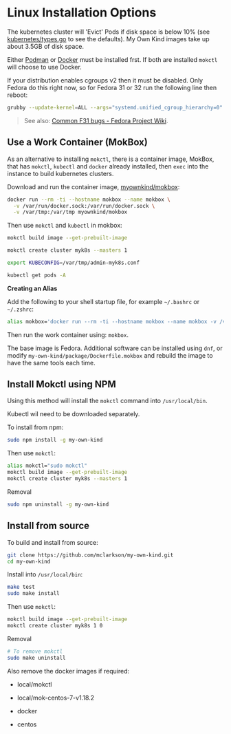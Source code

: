 # Linux Installation Options

The kubernetes cluster will 'Evict' Pods if disk space is below 10% (see [kubernetes/types.go](https://github.com/kubernetes/kubernetes/blob/454c13d09cab57065f722b6baa305b2104ed0e09/staging/src/k8s.io/kubelet/config/v1beta1/types.go#L572) to see the defaults). My Own Kind images take up about 3.5GB of disk space.

Either [Podman](https://podman.io/) or [Docker](https://www.docker.com/get-started) must be installed frst. If both are installed `mokctl` will choose to use Docker.

If your distribution enables cgroups v2 then it must be disabled. Only Fedora do this right now, so for Fedora 31 or 32 run the following line then reboot:

```bash
grubby --update-kernel=ALL --args="systemd.unified_cgroup_hierarchy=0"
```

> See also: [Common F31 bugs - Fedora Project Wiki](https://fedoraproject.org/wiki/Common_F31_bugs#Docker_package_no_longer_available_and_will_not_run_by_default_.28due_to_switch_to_cgroups_v2.29).

## Use a Work Container (MokBox)

As an alternative to installing `mokctl`, there is a container image, MokBox, that has `mokctl`, `kubectl` and `docker` already installed, then `exec` into the instance to build kubernetes clusters.

Download and run the container image, [myownkind/mokbox](https://hub.docker.com/repository/docker/myownkind/mokbox):

```bash
docker run --rm -ti --hostname mokbox --name mokbox \
  -v /var/run/docker.sock:/var/run/docker.sock \
  -v /var/tmp:/var/tmp myownkind/mokbox
```

Then use `mokctl` and `kubectl` in mokbox:

```bash
mokctl build image --get-prebuilt-image

mokctl create cluster myk8s --masters 1

export KUBECONFIG=/var/tmp/admin-myk8s.conf

kubectl get pods -A
```

**Creating an Alias**

Add the following to your shell startup file, for example `~/.bashrc` or `~/.zshrc`:

```bash
alias mokbox='docker run --rm -ti --hostname mokbox --name mokbox -v /var/run/docker.sock:/var/run/docker.sock -v /var/tmp:/var/tmp myownkind/mokbox';
```

Then run the work container using: `mokbox`.

The base image is Fedora. Additional software can be installed using `dnf`, or modify `my-own-kind/package/Dockerfile.mokbox` and rebuild the image to have the same tools each time.

## Install Mokctl using NPM

Using this method will install the `mokctl` command into `/usr/local/bin`.

Kubectl wil need to be downloaded separately.

To install from npm:

```bash
sudo npm install -g my-own-kind
```

Then use `mokctl`:

```bash
alias mokctl="sudo mokctl"
mokctl build image --get-prebuilt-image
mokctl create cluster myk8s --masters 1
```

Removal

```bash
sudo npm uninstall -g my-own-kind
```

## Install from source

To build and install from source:

```bash
git clone https://github.com/mclarkson/my-own-kind.git
cd my-own-kind
```

Install into `/usr/local/bin`:

```bash
make test
sudo make install
```

Then use `mokctl`:

```bash
mokctl build image --get-prebuilt-image
mokctl create cluster myk8s 1 0
```

Removal

```bash
# To remove mokctl
sudo make uninstall
```

Also remove the docker images if required:

- local/mokctl

- local/mok-centos-7-v1.18.2

- docker

- centos
